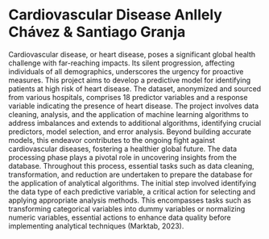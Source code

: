 # Cardiovascular Disease Anllely Chávez & Santiago Granja
<!---
Anllelyy/Anllelyy is a ✨ special ✨ repository because its `README.md` (this file) appears on your GitHub profile.
You can click the Preview link to take a look at your changes.
--->
Cardiovascular disease, or heart disease, poses a significant global health challenge with far-reaching impacts. Its silent progression, affecting individuals of all demographics, underscores the urgency for proactive measures.
This project aims to develop a predictive model for identifying patients at high risk of heart disease. The dataset, anonymized and sourced from various hospitals, comprises 18 predictor variables and a response variable indicating the presence of heart disease.
The project involves data cleaning, analysis, and the application of machine learning algorithms to address imbalances and extends to additional algorithms, identifying crucial predictors, model selection, and error analysis. Beyond building accurate models, this endeavor contributes to the ongoing fight against cardiovascular diseases, fostering a healthier global future.
The data processing phase plays a pivotal role in uncovering insights from the database. Throughout this process, essential tasks such as data cleaning, transformation, and reduction are undertaken to prepare the database for the application of analytical algorithms. The initial step involved identifying the data type of each predictive variable, a critical action for selecting and applying appropriate analysis methods. This encompasses tasks such as transforming categorical variables into dummy variables or normalizing numeric variables, essential actions to enhance data quality before implementing analytical techniques (Marktab, 2023).
